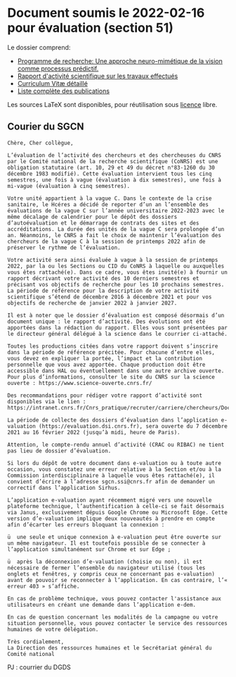 # Document soumis le 2022-02-16 pour évaluation (section 51)

Le dossier comprend:

* [Programme de recherche: Une approche neuro-mimétique de la vision comme processus prédictif.](perrinet22cnrs.pdf)
* [Rapport d'activité scientifique sur les travaux effectués](perrinet22cnrs_done.pdf)
* [Curriculum Vitæ détaillé](perrinet22cnrs_cv.pdf)
* [Liste complète des publications](perrinet22cnrs_publications.pdf)

Les sources LaTeX sont disponibles, pour réutilisation sous [licence](LICENSE) libre.

## Courier du SGCN

	Chère, Cher collègue,

	L’évaluation de l’activité des chercheurs et des chercheuses du CNRS par le Comité national de la recherche scientifique (CoNRS) est une obligation statutaire (art. 10, 29 et 49 du décret n°83-1260 du 30 décembre 1983 modifié). Cette évaluation intervient tous les cinq semestres, une fois à vague (évaluation à dix semestres), une fois à mi-vague (évaluation à cinq semestres).

	Votre unité appartient à la vague C. Dans le contexte de la crise sanitaire, le Hcéres a décidé de reporter d’un an l’ensemble des évaluations de la vague C sur l’année universitaire 2022-2023 avec le même décalage de calendrier pour le dépôt des dossiers d’autoévaluation et le démarrage de contrats des sites et des accréditations. La durée des unités de la vague C sera prolongée d’un an. Néanmoins, le CNRS a fait le choix de maintenir l’évaluation des chercheurs de la vague C à la session de printemps 2022 afin de préserver le rythme de l’évaluation.

	Votre activité sera ainsi évaluée à vague à la session de printemps 2022, par la ou les Sections ou CID du CoNRS à laquelle ou auxquelles vous êtes rattaché(e). Dans ce cadre, vous êtes invité(e) à fournir un rapport décrivant votre activité des 10 derniers semestres et précisant vos objectifs de recherche pour les 10 prochains semestres. La période de référence pour la description de votre activité scientifique s’étend de décembre 2016 à décembre 2021 et pour vos objectifs de recherche de janvier 2022 à janvier 2027.

	Il est à noter que le dossier d’évaluation est composé désormais d’un document unique : le rapport d’activité. Des évolutions ont été apportées dans la rédaction du rapport. Elles vous sont présentées par le directeur général délégué à la science dans le courrier ci-attaché.

	Toutes les productions citées dans votre rapport doivent s’inscrire dans la période de référence précitée. Pour chacune d’entre elles, vous devez en expliquer la portée, l’impact et la contribution personnelle que vous avez apportée. Chaque production doit être accessible dans HAL ou éventuellement dans une autre archive ouverte. Pour plus d’informations, consulter le site du CNRS sur la science ouverte : https://www.science-ouverte.cnrs.fr/

	Des recommandations pour rédiger votre rapport d’activité sont disponibles via le lien : https://intranet.cnrs.fr/Cnrs_pratique/recruter/carriere/chercheurs/Documents/Recommandations.pdf

	La période de collecte des dossiers d’évaluation dans l’application e-valuation (https://evaluation.dsi.cnrs.fr), sera ouverte du 7 décembre 2021 au 16 février 2022 (jusqu’à midi, heure de Paris).

	Attention, le compte-rendu annuel d’activité (CRAC ou RIBAC) ne tient pas lieu de dossier d’évaluation.

	Si lors du dépôt de votre document dans e-valuation ou à toute autre occasion, vous constatez une erreur relative à la Section et/ou à la Commission interdisciplinaire à laquelle vous êtes rattaché(e), il convient d’écrire à l’adresse sgcn.ssi@cnrs.fr afin de demander un correctif dans l’application Sirhus.

	L’application e-valuation ayant récemment migré vers une nouvelle plateforme technique, l’authentification à celle-ci se fait désormais via Janus, exclusivement dépuis Google Chrome ou Microsoft Edge. Cette version d’e-valuation implique deux nouveautés à prendre en compte afin d’écarter les erreurs bloquant la connexion :

	ü  une seule et unique connexion à e-valuation peut être ouverte sur un même navigateur. Il est toutefois possible de se connecter à l’application simultanément sur Chrome et sur Edge ;

	ü  après la déconnexion d’e-valuation (choisie ou non), il est nécessaire de fermer l’ensemble du navigateur utilisé (tous les onglets et fenêtres, y compris ceux ne concernant pas e-valuation) avant de pouvoir se reconnecter à l’application. En cas contraire, l’« erreur 403 » s’affiche.

	En cas de problème technique, vous pouvez contacter l'assistance aux utilisateurs en créant une demande dans l’application e-dem.                           

	En cas de question concernant les modalités de la campagne ou votre situation personnelle, vous pouvez contacter le service des ressources humaines de votre délégation.

	Très cordialement,
	La Direction des ressources humaines et le Secrétariat général du Comité national

PJ : courrier du DGDS

